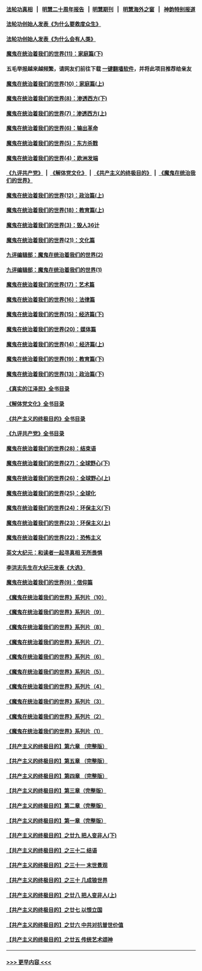 #### [法轮功真相](https://github.com/gfw-breaker/truth/blob/master/README.md?t=0) &nbsp;&nbsp;|&nbsp;&nbsp; [明慧二十周年报告](https://github.com/gfw-breaker/mh-reports/blob/master/README.md?t=0) &nbsp;&nbsp;|&nbsp;&nbsp;[明慧期刊](https://github.com/gfw-breaker/mh-qikan) &nbsp;&nbsp;|&nbsp;&nbsp; [明慧海外之窗](https://github.com/gfw-breaker/mh-news/blob/master/README.md?t=0) &nbsp;&nbsp;|&nbsp;&nbsp; [神韵特别报道](https://github.com/gfw-breaker/mh-news/blob/master/shenyun.md?t=0)
#### [法轮功创始人发表《为什么要救度众生》](../pages/nsc422/n13975246.md?t=05132145) 
#### [法轮功创始人发表《为什么会有人类》](../pages/nsc422/n13912117.md?t=05132145) 
#### [魔鬼在统治着我们的世界(11)：家庭篇(下)](../pages/nsc422/n10440961.md?t=05132145) 
#### 五毛举报越来越频繁，请网友们前往下载 [一键翻墙软件](https://github.com/gfw-breaker/ssr-accounts)，并将此项目推荐给亲友
#### [魔鬼在统治着我们的世界(10)：家庭篇(上)](../pages/nsc422/n10435448.md?t=05132145) 
#### [魔鬼在统治着我们的世界(8)：渗透西方(下)](../pages/nsc422/n10429603.md?t=05132145) 
#### [魔鬼在统治着我们的世界(7)：渗透西方(上)](../pages/nsc422/n10426013.md?t=05132145) 
#### [魔鬼在统治着我们的世界(6)：输出革命](../pages/nsc422/n10421536.md?t=05132145) 
#### [魔鬼在统治着我们的世界(5)：东方杀戮](../pages/nsc422/n10417707.md?t=05132145) 
#### [魔鬼在统治着我们的世界(4)：欧洲发端](../pages/nsc422/n10414890.md?t=05132145) 
#### [《九评共产党》](https://github.com/begood0513/9ping.md/blob/master/README.md) &nbsp;|&nbsp; [《解体党文化》](../../../../jtdwh.md/blob/master/README.md)  &nbsp;|&nbsp; [《共产主义的终极目的》](../../../../gczydzjmd.md/blob/master/README.md) &nbsp;|&nbsp; [《魔鬼在统治我们的世界》](../../../../mgztzwmdsj.md/blob/master/README.md) 
#### [魔鬼在统治着我们的世界(12)：政治篇(上)](../pages/nsc422/n10444576.md?t=05132145) 
#### [魔鬼在统治着我们的世界(18)：教育篇(上)](../pages/nsc422/n10526970.md?t=05132145) 
#### [魔鬼在统治着我们的世界(3)：毁人36计](../pages/nsc422/n10411583.md?t=05132145) 
#### [魔鬼在统治着我们的世界(21)：文化篇](../pages/nsc422/n10597706.md?t=05132145) 
#### [九评编辑部：魔鬼在统治着我们的世界(2)](../pages/nsc422/n10410036.md?t=05132145) 
#### [九评编辑部：魔鬼在统治着我们的世界(1)](../pages/nsc422/n10406825.md?t=05132145) 
#### [魔鬼在统治着我们的世界(17)：艺术篇](../pages/nsc422/n10499093.md?t=05132145) 
#### [魔鬼在统治着我们的世界(16)：法律篇](../pages/nsc422/n10485969.md?t=05132145) 
#### [魔鬼在统治着我们的世界(15)：经济篇(下)](../pages/nsc422/n10469975.md?t=05132145) 
#### [魔鬼在统治着我们的世界(20)：媒体篇](../pages/nsc422/n10586579.md?t=05132145) 
#### [魔鬼在统治着我们的世界(14)：经济篇(上)](../pages/nsc422/n10457370.md?t=05132145) 
#### [魔鬼在统治着我们的世界(19)：教育篇(下)](../pages/nsc422/n10564808.md?t=05132145) 
#### [魔鬼在统治着我们的世界(13)：政治篇(下)](../pages/nsc422/n10448270.md?t=05132145) 
#### [《真实的江泽民》全书目录](../pages/nsc422/n13721399.md?t=05132145) 
#### [《解体党文化》全书目录](../pages/nsc422/n13721157.md?t=05132145) 
#### [《共产主义的终极目的》全书目录](../pages/nsc422/n13721048.md?t=05132145) 
#### [《九评共产党》全书目录](../pages/nsc422/n13708085.md?t=05132145) 
#### [魔鬼在统治着我们的世界(28)：结束语](../pages/nsc422/n10936246.md?t=05132145) 
#### [魔鬼在统治着我们的世界(27)：全球野心(下)](../pages/nsc422/n10928319.md?t=05132145) 
#### [魔鬼在统治着我们的世界(26)：全球野心(上)](../pages/nsc422/n10900318.md?t=05132145) 
#### [魔鬼在统治着我们的世界(25)：全球化](../pages/nsc422/n10788205.md?t=05132145) 
#### [魔鬼在统治着我们的世界(24)：环保主义(下)](../pages/nsc422/n10695307.md?t=05132145) 
#### [魔鬼在统治着我们的世界(23)：环保主义(上)](../pages/nsc422/n10688613.md?t=05132145) 
#### [魔鬼在统治着我们的世界(22)：恐怖主义](../pages/nsc422/n10614727.md?t=05132145) 
#### [英文大纪元：和读者一起寻真相 无所畏惧](../pages/nsc422/n12542027.md?t=05132145) 
#### [李洪志先生在大纪元发表《大选》](../pages/nsc422/n12534746.md?t=05132145) 
#### [魔鬼在统治着我们的世界(9)：信仰篇](../pages/nsc422/n10432159.md?t=05132145) 
#### [《魔鬼在统治着我们的世界》系列片（10）](../pages/nsc422/n12292670.md?t=05132145) 
#### [《魔鬼在统治着我们的世界》系列片（9）](../pages/nsc422/n12290859.md?t=05132145) 
#### [《魔鬼在统治着我们的世界》系列片（8）](../pages/nsc422/n12287445.md?t=05132145) 
#### [《魔鬼在统治着我们的世界》系列片（7）](../pages/nsc422/n12283425.md?t=05132145) 
#### [《魔鬼在统治着我们的世界》系列片（6）](../pages/nsc422/n12282314.md?t=05132145) 
#### [《魔鬼在统治着我们的世界》系列片（5）](../pages/nsc422/n12281419.md?t=05132145) 
#### [《魔鬼在统治着我们的世界》系列片（4）](../pages/nsc422/n12274024.md?t=05132145) 
#### [《魔鬼在统治着我们的世界》系列片（3）](../pages/nsc422/n12271322.md?t=05132145) 
#### [《魔鬼在统治着我们的世界》系列片（2）](../pages/nsc422/n12269049.md?t=05132145) 
#### [《魔鬼在统治着我们的世界》系列片（1）](../pages/nsc422/n12267575.md?t=05132145) 
#### [【共产主义的终极目的】第六章 （完整版）](../pages/nsc422/n11428913.md?t=05132145) 
#### [【共产主义的终极目的】第五章 （完整版）](../pages/nsc422/n11428912.md?t=05132145) 
#### [【共产主义的终极目的】第四章 （完整版）](../pages/nsc422/n11428907.md?t=05132145) 
#### [【共产主义的终极目的】第三章（完整版）](../pages/nsc422/n11428848.md?t=05132145) 
#### [【共产主义的终极目的】第二章（完整版）](../pages/nsc422/n11428831.md?t=05132145) 
#### [【共产主义的终极目的】第一章（完整版）](../pages/nsc422/n11417651.md?t=05132145) 
#### [【共产主义的终极目的】之廿九 把人变非人(下)](../pages/nsc422/n11344140.md?t=05132145) 
#### [【共产主义的终极目的】之三十二 结语](../pages/nsc422/n11360535.md?t=05132145) 
#### [【共产主义的终极目的】之三十一 末世景观](../pages/nsc422/n11351129.md?t=05132145) 
#### [【共产主义的终极目的】之三十 几成狼世界](../pages/nsc422/n11348280.md?t=05132145) 
#### [【共产主义的终极目的】之廿八 把人变非人(上)](../pages/nsc422/n11340492.md?t=05132145) 
#### [【共产主义的终极目的】之廿七 以恨立国](../pages/nsc422/n11336944.md?t=05132145) 
#### [【共产主义的终极目的】之廿六 中共对抗普世价值](../pages/nsc422/n11324785.md?t=05132145) 
#### [【共产主义的终极目的】之廿五 传统艺术颂神](../pages/nsc422/n11296396.md?t=05132145) 

----
#### [ >>> 更早内容 <<< ](../indexes/nsc422-earlier.md)
